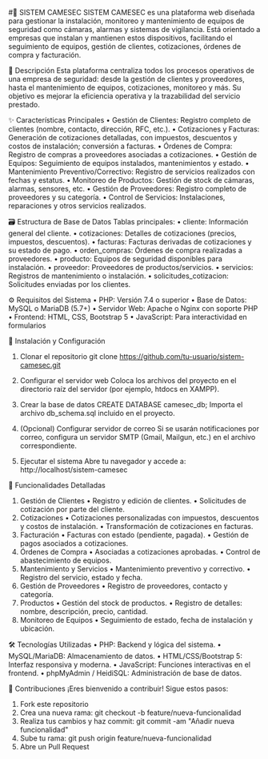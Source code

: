 #🔐 SISTEM CAMESEC
SISTEM CAMESEC es una plataforma web diseñada para gestionar la instalación, monitoreo y mantenimiento de equipos de seguridad como cámaras, alarmas y sistemas de vigilancia. Está orientado a empresas que instalan y mantienen estos dispositivos, facilitando el seguimiento de equipos, gestión de clientes, cotizaciones, órdenes de compra y facturación.

📖 Descripción
Esta plataforma centraliza todos los procesos operativos de una empresa de seguridad: desde la gestión de clientes y proveedores, hasta el mantenimiento de equipos, cotizaciones, monitoreo y más. Su objetivo es mejorar la eficiencia operativa y la trazabilidad del servicio prestado.

✨ Características Principales
    • Gestión de Clientes: Registro completo de clientes (nombre, contacto, dirección, RFC, etc.).
    • Cotizaciones y Facturas: Generación de cotizaciones detalladas, con impuestos, descuentos y costos de instalación; conversión a facturas.
    • Órdenes de Compra: Registro de compras a proveedores asociadas a cotizaciones.
    • Gestión de Equipos: Seguimiento de equipos instalados, mantenimientos y estado.
    • Mantenimiento Preventivo/Correctivo: Registro de servicios realizados con fechas y estatus.
    • Monitoreo de Productos: Gestión de stock de cámaras, alarmas, sensores, etc.
    • Gestión de Proveedores: Registro completo de proveedores y su categoría.
    • Control de Servicios: Instalaciones, reparaciones y otros servicios realizados.

🗃️ Estructura de Base de Datos
Tablas principales:
    • cliente: Información general del cliente.
    • cotizaciones: Detalles de cotizaciones (precios, impuestos, descuentos).
    • facturas: Facturas derivadas de cotizaciones y su estado de pago.
    • orden_compras: Órdenes de compra realizadas a proveedores.
    • producto: Equipos de seguridad disponibles para instalación.
    • proveedor: Proveedores de productos/servicios.
    • servicios: Registros de mantenimiento o instalación.
    • solicitudes_cotizacion: Solicitudes enviadas por los clientes.

⚙️ Requisitos del Sistema
    • PHP: Versión 7.4 o superior
    • Base de Datos: MySQL o MariaDB (5.7+)
    • Servidor Web: Apache o Nginx con soporte PHP
    • Frontend: HTML, CSS, Bootstrap 5
    • JavaScript: Para interactividad en formularios

🚀 Instalación y Configuración
1. Clonar el repositorio
git clone https://github.com/tu-usuario/sistem-camesec.git
2. Configurar el servidor web
Coloca los archivos del proyecto en el directorio raíz del servidor (por ejemplo, htdocs en XAMPP).
3. Crear la base de datos
CREATE DATABASE camesec_db;
Importa el archivo db_schema.sql incluido en el proyecto.

5. (Opcional) Configurar servidor de correo
Si se usarán notificaciones por correo, configura un servidor SMTP (Gmail, Mailgun, etc.) en el archivo correspondiente.
6. Ejecutar el sistema
Abre tu navegador y accede a:
http://localhost/sistem-camesec

🧩 Funcionalidades Detalladas
1. Gestión de Clientes
    • Registro y edición de clientes.
    • Solicitudes de cotización por parte del cliente.
2. Cotizaciones
    • Cotizaciones personalizadas con impuestos, descuentos y costos de instalación.
    • Transformación de cotizaciones en facturas.
3. Facturación
    • Facturas con estado (pendiente, pagada).
    • Gestión de pagos asociados a cotizaciones.
4. Órdenes de Compra
    • Asociadas a cotizaciones aprobadas.
    • Control de abastecimiento de equipos.
5. Mantenimiento y Servicios
    • Mantenimiento preventivo y correctivo.
    • Registro del servicio, estado y fecha.
6. Gestión de Proveedores
    • Registro de proveedores, contacto y categoría.
7. Productos
    • Gestión del stock de productos.
    • Registro de detalles: nombre, descripción, precio, cantidad.
8. Monitoreo de Equipos
    • Seguimiento de estado, fecha de instalación y ubicación.

🛠️ Tecnologías Utilizadas
    • PHP: Backend y lógica del sistema.
    • MySQL/MariaDB: Almacenamiento de datos.
    • HTML/CSS/Bootstrap 5: Interfaz responsiva y moderna.
    • JavaScript: Funciones interactivas en el frontend.
    • phpMyAdmin / HeidiSQL: Administración de base de datos.

🤝 Contribuciones
¡Eres bienvenido a contribuir! Sigue estos pasos:
1. Fork este repositorio
2. Crea una nueva rama:
   git checkout -b feature/nueva-funcionalidad
3. Realiza tus cambios y haz commit:
   git commit -am "Añadir nueva funcionalidad"
4. Sube tu rama:
   git push origin feature/nueva-funcionalidad
5. Abre un Pull Request

